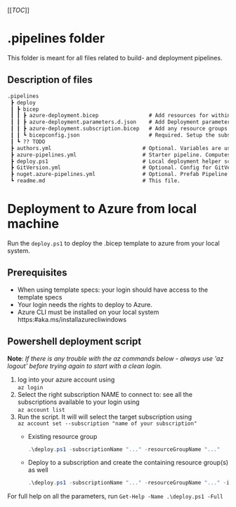 [[_TOC_]]

# .pipelines folder

This folder is meant for all files related to build- and deployment pipelines. 

## Description of files

```txt
.pipelines
 ┣ deploy
 ┃ ┣ bicep
 ┃ ┃ ┣ azure-deployment.bicep                # Add resources for within a resource group here.
 ┃ ┃ ┣ azure-deployment.parameters.d.json    # Add Deployment parameters that should be in source control here.
 ┃ ┃ ┣ azure-deployment.subscription.bicep   # Add any resource groups here
 ┃ ┃ ┗ bicepconfig.json                      # Required. Setup the subscription and resource group for using template specs here.
 ┃ ┗ ?? TODO
 ┣ authors.yml                             # Optional. Variables are used in Directory.Build.props to set author and copyright in assemblies.
 ┣ azure-pipelines.yml                     # Starter pipeline. Computes GitVersion.
 ┣ deploy.ps1                              # Local deployment helper script
 ┣ GitVersion.yml                          # Optional. Config for GitVersion
 ┣ nuget.azure-pipelines.yml               # Optional. Prefab Pipeline for creating and publishing nuget packages.
 ┗ readme.md                               # This file.
```

# Deployment to Azure from local machine

Run the ```deploy.ps1``` to deploy the .bicep template to azure from your local system.

## Prerequisites

- When using template specs: your login should have access to the template specs
- Your login needs the rights to deploy to Azure.
- Azure CLI must be installed on your local system
https:#aka.ms/installazurecliwindows

## Powershell deployment script

**Note**: _If there is any trouble with the az commands below - always  use 'az logout' before trying again to start with a clean login._

1. log into your azure account using  
   ```az login```
1. Select the right subscription NAME to connect to: see all the subscriptions available to your login using  
   ```az account list```
1. Run the script. It will will select the target subscription using  
   ```az account set --subscription "name of your subscription"```
   - Existing resource group

     ```Powershell
     .\deploy.ps1 -subscriptionName "..." -resourceGroupName "..."
     ```

   - Deploy to a subscription and create the containing resource group(s) as well

     ```Powershell
     .\deploy.ps1 -subscriptionName "..." -resourceGroupName "..." -includeResourceGroup
     ```

 For full help on all the parameters, run ```Get-Help -Name .\deploy.ps1 -Full```
